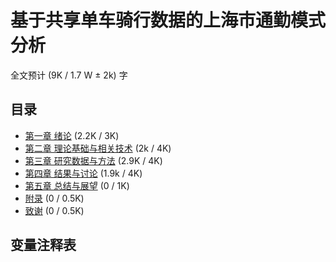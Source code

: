 # 基于共享单车骑行数据的上海市通勤模式分析
全文预计 (9K / 1.7 W ± 2k) 字

## 目录

- [第一章 绪论](./chapters/c1.md) (2.2K / 3K)
- [第二章 理论基础与相关技术](./chapters/c2.md) (2k / 4K)
- [第三章 研究数据与方法](./chapters/c3.md) (2.9K / 4K)
- [第四章 结果与讨论](./chapters/c4.md) (1.9k / 4K)
- [第五章 总结与展望](./chapters/c5.md) (0 / 1K)
- [附录](./chapters/c6.md) (0 / 0.5K)
- [致谢](./chapters/c7.md) (0 / 0.5K)

## 变量注释表